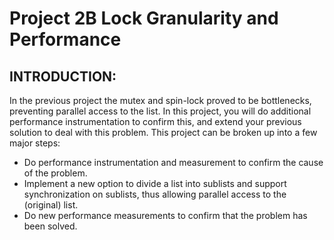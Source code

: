 # Project 2B Lock Granularity and Performance
## INTRODUCTION:
In the previous project the mutex and spin-lock proved to be bottlenecks, preventing parallel access to the list. In this project, you will do additional performance instrumentation to confirm this, and extend your previous solution to deal with this problem. This project can be broken up into a few major steps:

* Do performance instrumentation and measurement to confirm the cause of the problem.
* Implement a new option to divide a list into sublists and support synchronization on sublists, thus allowing parallel access to the (original) list.
* Do new performance measurements to confirm that the problem has been solved.
